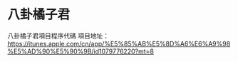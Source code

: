 # 八卦橘子君
八卦橘子君項目程序代碼
項目地址：https://itunes.apple.com/cn/app/%E5%85%AB%E5%8D%A6%E6%A9%98%E5%AD%90%E5%90%9B/id1079776220?mt=8
